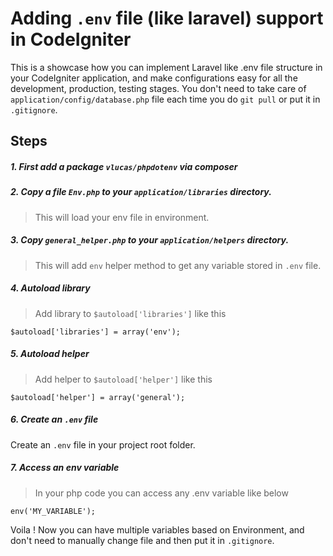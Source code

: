 # Adding `.env` file (like laravel) support in CodeIgniter 
This is a showcase how you can implement Laravel like .env file structure in your CodeIgniter application, and make configurations easy for all the development, production, testing stages. You don't need to take care of `application/config/database.php` file each time you do `git pull` or put it in `.gitignore`. 


## Steps
##### 1. First add a package `vlucas/phpdotenv` via composer 
##### 2. Copy a file `Env.php` to your `application/libraries` directory.
> This will load your env file in environment.
##### 3. Copy `general_helper.php` to your `application/helpers` directory.
> This will add `env` helper method to get any variable stored in `.env` file.
##### 4. Autoload library 
> Add library to `$autoload['libraries']` like this 
```
$autoload['libraries'] = array('env');
```
##### 5. Autoload helper
> Add helper to `$autoload['helper']` like this 
```
$autoload['helper'] = array('general');
```

##### 6. Create an `.env` file
Create an `.env` file in your project root folder. 

##### 7. Access an env variable
> In your php code you can access any .env variable like below 
```
env('MY_VARIABLE');
```

Voila ! Now you can have multiple variables based on Environment, and don't need to manually change file and then put it in `.gitignore`.
